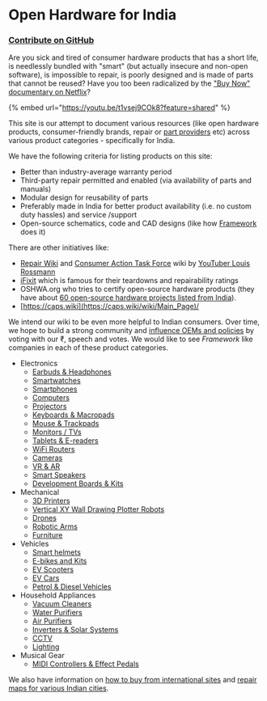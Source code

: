 # Open Hardware for India

### [Contribute on GitHub](https://github.com/nileshtrivedi/openhardwareindia/)

Are you sick and tired of consumer hardware products that has a short life, is needlessly bundled with "smart" (but actually insecure and non-open software), is impossible to repair, is poorly designed and is made of parts that cannot be reused? Have you too been radicalized by the ["Buy Now" documentary on Netflix](https://www.netflix.com/watch/81554996)?&#x20;

{% embed url="https://youtu.be/t1vsej9COk8?feature=shared" %}

This site is our attempt to document various resources (like open hardware products, consumer-friendly brands, repair or [part providers](https://findparts.in/) etc) across various product categories - specifically for India.

We have the following criteria for listing products on this site:

* Better than industry-average warranty period
* Third-party repair permitted and enabled (via availability of parts and manuals)
* Modular design for reusability of parts
* Preferably made in India for better product availability (i.e. no custom duty hassles) and service /support
* Open-source schematics, code and CAD designs (like how [Framework](https://frame.work/) does it)

There are other initiatives like:

* [Repair Wiki](https://repair.wiki/) and [Consumer Action Task Force](https://wiki.rossmanngroup.com/) wiki by [YouTuber Louis Rossmann](https://www.youtube.com/@rossmanngroup)
* [iFixit](https://www.ifixit.com/) which is famous for their teardowns and repairability ratings
* OSHWA.org who tries to certify open-source hardware products (they have about [60 open-source hardware projects listed from India](https://certification.oshwa.org/list.html)).&#x20;
* [https://caps.wiki](https://caps.wiki/wiki/Main_Page)/

We intend our wiki to be even more helpful to Indian consumers. Over time, we hope to build a strong community and [influence OEMs and policies](https://righttorepairindia.gov.in/) by voting with our ₹,  speech and votes. We would like to see _Framework_ like companies in each of these product categories.

* Electronics
  * [Earbuds & Headphones](electronics/earbuds-and-headphones.md)
  * [Smartwatches](electronics/smartwatches.md)
  * [Smartphones](electronics/smartphones.md)
  * [Computers](electronics/computers.md)
  * [Projectors](electronics/projectors.md)
  * [Keyboards & Macropads](electronics/keyboards-and-macropads.md)
  * [Mouse & Trackpads](electronics/mouse-and-trackpads.md)
  * [Monitors / TVs](electronics/monitors-tvs.md)
  * [Tablets & E-readers](electronics/tablets-and-e-readers.md)
  * [WiFi Routers](electronics/wifi-routers.md)
  * [Cameras](electronics/cameras.md)
  * [VR & AR](electronics/vr-and-ar.md)
  * [Smart Speakers](electronics/smart-speakers.md)
  * [Development Boards & Kits](electronics/development-boards-kits.md)
* Mechanical
  * [3D Printers](mechanical/3d-printers.md)
  * [Vertical XY Wall Drawing Plotter Robots](mechanical/xy-vertical-drawing-plotter.md)
  * [Drones](mechanical/drones.md)
  * [Robotic Arms](mechanical/robotic-arms.md)
  * [Furniture](mechanical/furniture.md)
* Vehicles
  * [Smart helmets](vehicles/smart-helmets.md)
  * [E-bikes and Kits](vehicles/e-bikes-and-kits.md)
  * [EV Scooters](vehicles/ev-scooters.md)
  * [EV Cars](vehicles/ev-cars.md)
  * [Petrol & Diesel Vehicles](vehicles/petrol-and-diesel-vehicles.md)
* Household Appliances
  * [Vacuum Cleaners](household/vacuum-cleaners.md)
  * [Water Purifiers](https://nilesh.gitbook.io/openhardwareindia/household/inverters-and-solar-systems)
  * [Air Purifiers](https://nilesh.gitbook.io/openhardwareindia/household/inverters-and-solar-systems)
  * [Inverters & Solar Systems](https://nilesh.gitbook.io/openhardwareindia/household/inverters-and-solar-systems)
  * [CCTV](https://forms.gle/d3McDANrAKmfffuZ8)
  * [Lighting](https://forms.gle/q4h8q7pc1wRA8nbBA)
* Musical Gear
  * [MIDI Controllers & Effect Pedals](musical-gear/midi-controllers-and-effect-pedals.md)

We also have information on [how to buy from international sites](buying-internationally.md) and [repair maps for various Indian cities](repair-map-for-your-city.md).
